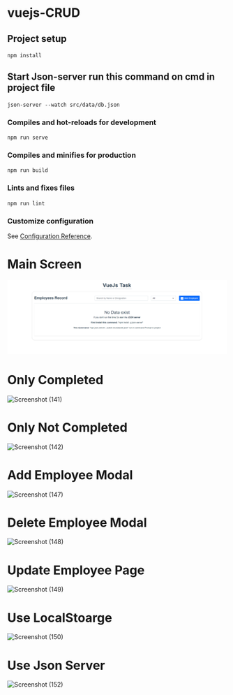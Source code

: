 # vuejs-CRUD

## Project setup
```
npm install
```
## Start Json-server run this command on cmd in project file
```
json-server --watch src/data/db.json
```
### Compiles and hot-reloads for development
```
npm run serve
```

### Compiles and minifies for production
```
npm run build
```

### Lints and fixes files
```
npm run lint
```

### Customize configuration
See [Configuration Reference](https://cli.vuejs.org/config/).


# Main Screen
![Screenshot (140)](https://github.com/arslanarif786/VueJS-CRUD/blob/master/src/assets/Screenshots/0.png)

# Only Completed
![Screenshot (141)](https://user-images.githubusercontent.com/92371450/163733420-22c66735-b113-48d3-8c91-8607e9158f54.png)

# Only Not Completed
![Screenshot (142)](https://user-images.githubusercontent.com/92371450/163733449-256a60fe-5c09-4de1-84a0-2814912792bd.png)

# Add Employee Modal
![Screenshot (147)](https://user-images.githubusercontent.com/92371450/163733499-0edbce68-27b4-420d-ae2c-b34198c9ed6b.png)

# Delete Employee Modal
![Screenshot (148)](https://user-images.githubusercontent.com/92371450/163733502-d4eaf42d-12dc-47e8-8d04-33b2a14512ec.png)

# Update Employee Page
![Screenshot (149)](https://user-images.githubusercontent.com/92371450/163733505-471ed305-17d2-4de7-9de6-6b898f18493d.png)

# Use LocalStoarge
![Screenshot (150)](https://user-images.githubusercontent.com/92371450/163733582-5e5d0552-b727-422e-a111-a808dfa6e96a.png)

# Use Json Server
![Screenshot (152)](https://user-images.githubusercontent.com/92371450/163733585-8cac0428-876d-4790-bb05-678572672b62.png)



